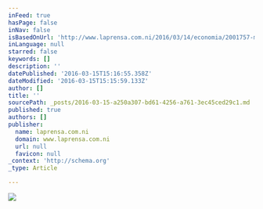 ```yaml
---
inFeed: true
hasPage: false
inNav: false
isBasedOnUrl: 'http://www.laprensa.com.ni/2016/03/14/economia/2001757-managua-vive-metamorfosis'
inLanguage: null
starred: false
keywords: []
description: ''
datePublished: '2016-03-15T15:16:55.358Z'
dateModified: '2016-03-15T15:15:59.133Z'
author: []
title: ''
sourcePath: _posts/2016-03-15-a250a307-bd61-4256-a761-3ec45ced29c1.md
published: true
authors: []
publisher:
  name: laprensa.com.ni
  domain: www.laprensa.com.ni
  url: null
  favicon: null
_context: 'http://schema.org'
_type: Article

---
```

![](http://cdn.laprensa.com.ni/wp-content/uploads/2016/03/13174651/14-portada-activos-managua2-750x500.jpg)
